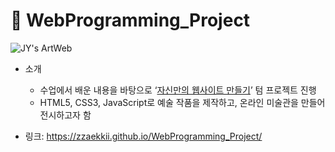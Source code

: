 # 🔮 WebProgramming_Project

![JY's ArtWeb](https://github.com/zzaekkii/WebProgramming_Project/assets/93702146/4b712797-f318-4e3b-9ae2-ad0619d912d8)

- 소개
  - 수업에서 배운 내용을 바탕으로 ‘[자신만의 웹사이트 만들기](http://myweb.kyonggi.ac.kr/users/20170097/project.html)’ 텀 프로젝트 진행
  - HTML5, CSS3, JavaScript로 예술 작품을 제작하고, 온라인 미술관을 만들어 전시하고자 함

- 링크: https://zzaekkii.github.io/WebProgramming_Project/
